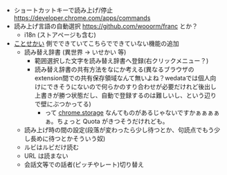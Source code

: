 - ショートカットキーで読み上げ/停止 https://developer.chrome.com/apps/commands
- 読み上げ言語の自動選択 https://github.com/wooorm/franc とか？
  - i18n (ストアページも含む)
- [ことせかい](https://limura.github.io/NovelSpeaker/) 側でできていてこちらでできていない機能の追加
  - 読み替え辞書 (異世界 → いせかい 等)
    - 範囲選択した文字を読み替え辞書へ登録(右クリックメニュー？)
    - 読み替え辞書の共有方法をなにか考える(異なるブラウザのextension間での共有保存領域なんて無いよね？wedataでは個人向けにできそうにないので何らかのすり合わせが必要だけれど後出し上書きが勝つ状態だし、自動で登録するのは難しいし、という辺りで壁にぶつかってる)
      - って [chrome.storage](https://developer.chrome.com/extensions/storage) なんてものがあるじゃないですかぁぁぁぁぁ。ちょっと Quota がきつそうだけれども。
  - 読み上げ時の間の設定(段落が変わったら少し待つとか、句読点でもう少し長めに待つとかそういう奴)
  - ルビはルビだけ読む
  - URL は読まない
  - 会話文等での話者(ピッチやレート)切り替え
